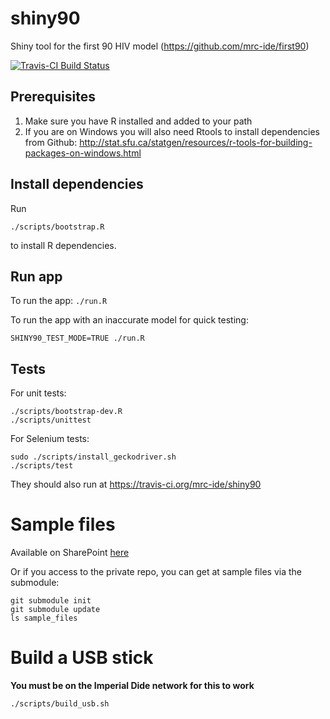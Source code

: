 # shiny90
Shiny tool for the first 90 HIV model (https://github.com/mrc-ide/first90)

[![Travis-CI Build Status](https://travis-ci.com/mrc-ide/shiny90.svg?branch=master)](https://travis-ci.com/mrc-ide/shiny90)

## Prerequisites
1. Make sure you have R installed and added to your path
2. If you are on Windows you will also need Rtools to install dependencies from Github:
http://stat.sfu.ca/statgen/resources/r-tools-for-building-packages-on-windows.html

## Install dependencies
Run

```
./scripts/bootstrap.R
```

to install R dependencies.

## Run app
To run the app: `./run.R`

To run the app with an inaccurate model for quick testing:

```
SHINY90_TEST_MODE=TRUE ./run.R
```

## Tests

For unit tests:
```
./scripts/bootstrap-dev.R
./scripts/unittest
```

For Selenium tests:
```
sudo ./scripts/install_geckodriver.sh
./scripts/test
```

They should also run at https://travis-ci.org/mrc-ide/shiny90

# Sample files
Available on SharePoint [here](https://imperiallondon-my.sharepoint.com/:f:/r/personal/epidem_ic_ac_uk/Documents/UNAIDS%20Ref%20Group%20Shared%20Drive/Ref%20Group%20Meetings/Meetings%202018/first%2090%20workshop%20-%20Wisbech%20August%202018?csf=1&e=MFospr)

Or if you access to the private repo, you can get at sample files via the submodule:

```
git submodule init
git submodule update
ls sample_files
```

# Build a USB stick
**You must be on the Imperial Dide network for this to work**
```
./scripts/build_usb.sh
```
